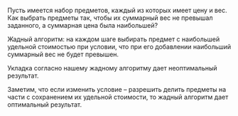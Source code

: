 
Пусть имеется набор предметов, каждый из которых имеет цену и вес. Как выбрать предметы так, чтобы их суммарный вес не превышал заданного, а суммарная цена была наибольшей?

Жадный алгоритм: на каждом шаге выбирать предмет с наибольшей удельной стоимостью при условии, что при его добавлении наибольший суммарный вес не будет превышен.

Укладка согласно нашему жадному алгоритму дает неоптимальный результат.

Заметим, что если изменить условие – разрешить делить предметы на части с сохранением их удельной стоимости, то жадный алгоритм дает оптимальный результат.
